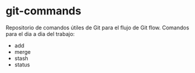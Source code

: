 # git-commands


Repositorio de comandos útiles de Git para el flujo de Git flow.
Comandos para el dia a dia del trabajo:
- add
- merge
- stash
- status
